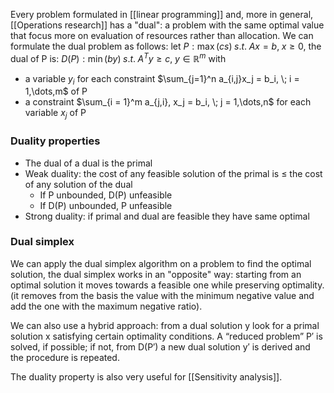 
Every problem formulated in [[linear programming]] and, more in general, [[Operations research]] has a "dual": a problem with the same optimal value that focus more on evaluation of resources rather than allocation.
We can formulate the dual problem as follows:
let $P:\max(cs) \; s.t. \; Ax = b, \; x \geq 0$, the dual of P is: $D(P): \min(by) \; s.t. \; A^T y \geq c, \; y \in \mathbb{R}^m$ with 
- a variable $y_i$ for each constraint $\sum_{j=1}^n a_{i,j}x_j = b_i, \; i = 1,\dots,m$ of P
- a constraint $\sum_{i = 1}^m a_{j,i}, x_j = b_i, \; j = 1,\dots,n$ for each variable $x_j$ of P

### Duality properties
- The dual of a dual is the primal
- Weak duality: the cost of any feasible solution of the primal is ≤ the cost of any solution of the dual
	- If P unbounded, D(P) unfeasible
	- If D(P) unbounded, P unfeasible
- Strong duality: if primal and dual are feasible they have same optimal

### Dual simplex
We can apply the dual simplex algorithm on a problem to find the optimal solution, the dual simplex works in an "opposite" way: starting from an optimal solution it moves towards a feasible one while preserving optimality. (it removes from the basis the value with the minimum negative value and add the one with the maximum negative ratio). 

We can also use a hybrid approach: from a dual solution y look for a primal solution x satisfying certain optimality conditions. A “reduced problem” P′ is solved, if possible; if not, from D(P′) a new dual solution y′ is derived and the procedure is repeated.

The duality property is also very useful for [[Sensitivity analysis]].